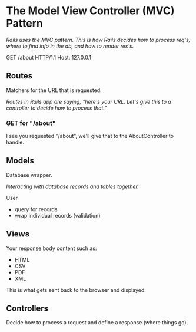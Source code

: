 # The Model View Controller (MVC) Pattern

_Rails uses the MVC pattern. This is how Rails decides how to process req's, where to find info in the db, and how to render res's._

GET /about HTTP/1.1
Host: 127.0.0.1

## Routes

Matchers for the URL that is requested.

_Routes in Rails app are saying, "here's your URL. Let's give this to a controller to decide how to process that."_

### GET for "/about"

I see you requested "/about", we'll give that to the AboutController to handle.

## Models

Database wrapper.

_Interacting with database records and tables together._

User

-  query for records
-  wrap individual records (validation)

## Views

Your response body content such as:

-  HTML
-  CSV
-  PDF
-  XML

This is what gets sent back to the browser and displayed.

## Controllers

Decide how to process a request and define a response (where things go).
